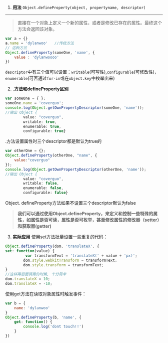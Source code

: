 1. **用法**
`Object.defineProperty(object, propertyname, descriptor)`

* * *

>    直接在一个对象上定义一个新的属性，或者是修改已存在的属性。最终这个方法会返回该对象。
```javascript
var a = {}
a.name = 'dylanwoo'   //传统方法
// 这种方法
Object.defineProperty(someOne, 'name', {
    value : 'dylanwoooo'
})
```
`descriptor`中有三个值可以设置：`writable`(可写性),`configurable`(可修改性)，`enumerable`(可否通过`for-in`或在`object.key`中枚举出来)

2. **.方法和defineProperty区别**
```javascript
var someOne = { };
someOne.name = 'coverguo';
console.log(Object.getOwnPropertyDescriptor(someOne, 'name'));
//输出 Object {
        value: "coverguo", 
        writable: true, 
        enumerable: true, 
        configurable: true}
```
.方法设置属性时三个descriptor都是默认为true的
```javascript
var otherOne = {};
Object.defineProperty(otherOne, "name", {
    value:"coverguo" 
});  
console.log(Object.getOwnPropertyDescriptor(otherOne, 'name'));
//输出 Object {
        value: "coverguo", 
        writable: false, 
        enumerable: false, 
        configurable: false}
```
Object. defineProperty方法如果不设置三个descriptor默认为false
>**我们可以通过使用Object.defineProperty，来定义和控制一些特殊的属性，如属性是否可读，属性是否可枚举，甚至修改属性的修改器（setter）和获取器(getter)**

3. **实际应用**
使用set方法批量设置一些重复的代码：
```javascript
Object.defineProperty(dom, 'translateX', {
set: function(value) {
         var transformText = 'translateX(' + value + 'px)';
        dom.style.webkitTransform = transformText;
        dom.style.transform = transformText;
}
//这样再后面调用的时候, 十分简单
dom.translateX = 10;
dom.translateX = -10;
```
使用get方法在读取对象属性时触发事件：
```javascript
var b = {
    name: 'dylanwoo'
}
Object.defineProperty(b, 'name', {
    get: function() {
        console.log('dont touch!!')
    }
})
```